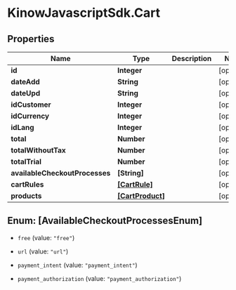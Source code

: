 # KinowJavascriptSdk.Cart

## Properties
Name | Type | Description | Notes
------------ | ------------- | ------------- | -------------
**id** | **Integer** |  | [optional] 
**dateAdd** | **String** |  | [optional] 
**dateUpd** | **String** |  | [optional] 
**idCustomer** | **Integer** |  | [optional] 
**idCurrency** | **Integer** |  | [optional] 
**idLang** | **Integer** |  | [optional] 
**total** | **Number** |  | [optional] 
**totalWithoutTax** | **Number** |  | [optional] 
**totalTrial** | **Number** |  | [optional] 
**availableCheckoutProcesses** | **[String]** |  | [optional] 
**cartRules** | [**[CartRule]**](CartRule.md) |  | [optional] 
**products** | [**[CartProduct]**](CartProduct.md) |  | [optional] 


<a name="[AvailableCheckoutProcessesEnum]"></a>
## Enum: [AvailableCheckoutProcessesEnum]


* `free` (value: `"free"`)

* `url` (value: `"url"`)

* `payment_intent` (value: `"payment_intent"`)

* `payment_authorization` (value: `"payment_authorization"`)




